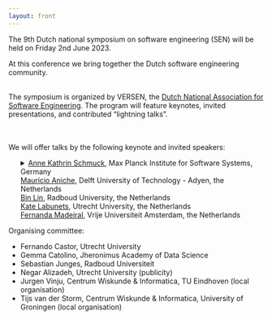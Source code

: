 ```yaml
---
layout: front
---
```


<p class="lead">

The 9th Dutch national symposium on software engineering (SEN) will be held on Friday 2nd June 2023.
<!--After the success of the SEN Symposium of 2014, 2016, 2017, 2018, 2019, and 2020, we cordially invite
you to the seventh edition.-->
At this conference we bring together the Dutch software engineering community.
<br><br>

The symposium is organized by VERSEN, the <a href="https://www.versen.nl/">Dutch National Association
for Software Engineering</a>. The program will feature keynotes, invited
presentations, and contributed “lightning talks”.

<br><br>
We will offer talks by the following keynote and invited speakers:

<ul style="list-style-type: none">

<li>
<details>
<summary> <a href="https://wp.mpi-sws.org/akschmuck/">Anne Kathrin Schmuck</a>, Max Planck Institute for Software Systems, Germany</summary>

**Title:** The Power of Feedback -- in a Cyber-Physical World
<br><br>
**Abstract:**
Feedback allows systems to seamlessly and instantaneously adapt their behavior to their environment and is thereby the fundamental principle of life and technology -- it lets animals breathe, it stabilizes the climate, it allows airplanes to fly, and the energy grid to operate. During the last century, control technology excelled at using this power of feedback to engineer extremely stable, robust, and reliable technological systems.

With the ubiquity of computing devices in modern technological systems, feedback loops become cyber-physical -- the laws of physics governing technological, social or biological processes interact with (cyber) computing systems in a highly nontrivial manner, pushing towards higher and higher levels of autonomy and self-regulation. While reliability of these systems remains of utmost importance, a fundamental understanding of cyber-physical feedback loops for large-scale CPS is lacking far behind.

In this talk I will discuss how a control-inspired view on formal methods for reliable software design enables us to utilize the power of feedback for robust and reliable self-adaptation in cyber-physical system design.

</details>
</li>

<li> <a href="https://www.mauricioaniche.com/">Maurício Aniche</a>, Delft University of Technology - Adyen, the Netherlands</li>
<li> <a href="https://binlin.info/index.html">Bin Lin</a>, Radboud University, the Netherlands</li>
<li> <a href="https://www.uu.nl/staff/KLabunets">Kate Labunets</a>, Utrecht University, the Netherlands</li>
<li> <a href="https://fermadeiral.github.io/">Fernanda Madeiral</a>, Vrije Universiteit Amsterdam, the Netherlands</li>
</ul>

<!-- The SEN Symposium is organized by <a href="https://www.versen.nl/">VERSEN</a>. -->

<p class="lead">
Organising committee:
<ul>

<li>Fernando Castor, Utrecht University</li>
<li>Gemma Catolino, Jheronimus Academy of Data Science</li>
<li>Sebastian Junges, Radboud Universiteit</li>
<li>Negar Alizadeh, Utrecht University (publicity)</li>

<li>Jurgen Vinju, Centrum Wiskunde & Informatica, TU Eindhoven (local organisation)</li>
<li>Tijs van der Storm, Centrum Wiskunde & Informatica, University of Groningen (local organisation)</li>
</ul>

<!--<a href="./posters/index.html">submit a poster/presentation</a> and <a href="./registration/index.html">register for free participation.</a> -->
